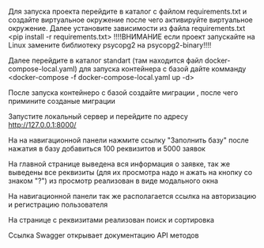 Для запуска проекта перейдите в каталог с файлом requirements.txt и создайте виртуальное окружение
после чего активируйте виртуальное окружение. Далее установите зависимости из файла requirements.txt
<pip install -r requirements.txt> !!!!ВНИМАНИЕ если проект запускайте на Linux замените библиотеку psycopg2 
на psycopg2-binary!!!!

Далее перейдите в каталог standart (там находится файл docker-compose-local.yaml) для запуска контейнера 
с базой дайте комманду <docker-compose -f docker-compose-local.yaml up -d>

После запуска контейнеро с базой создайте миграции <python manage.py makemigrations>, после чего
примините созданые миграции <python manage.py migrate>

Запустите локальный сервер <python manage.py runserver> и перейдите по адресу http://127.0.0.1:8000/

На на навигационной панели нажмите ссылку "Заполнить базу" после нажатия в базу добавиться 100 реквизитов и 5000 заявок

На главной странице выведена вся информация о заявке, так же выведены все реквизиты (для их просмотра надо н
ажать на кнопку со знаком "?") из просмотр реализован в виде модального окна

На навигационной панели так же располагается ссылка на авторизацию и регистрацию пользователя

На странице с реквизитами реализован поиск и сортировка

Ссылка Swagger открывает документацию API методов